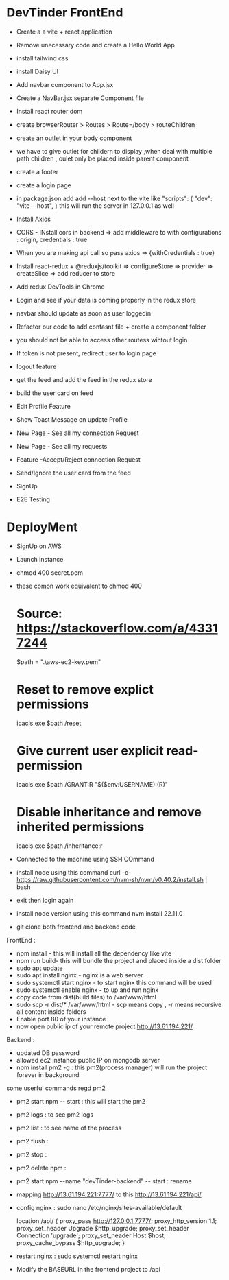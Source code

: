 # DevTinder FrontEnd
- Create a a vite + react application
- Remove unecessary code and create a Hello World App
- install tailwind css
- install Daisy UI
- Add navbar component to App.jsx
- Create a NavBar.jsx separate Component file
- Install react router dom
- create browserRouter > Routes > Route=/body > routeChildren
- create an outlet in your body component
- we have to give outlet for childern to display ,when deal with multiple path children , oulet only be placed inside parent component
- create  a footer 
- create a login page
- in package.json add add --host next to the vite like 
  "scripts": {
    "dev": "vite --host",
  }
  this will run the server in 127.0.0.1 as well

- Install Axios
- CORS - INstall cors in backend => add middleware to with configurations : origin, credentials : true
- When you are making api call so pass axios => {withCredentials : true}
- Install react-redux + @reduxjs/toolkit => configureStore => provider => createSlice => add reducer to store
- Add redux DevTools in Chrome
- Login and see if your data is coming properly in the redux store
- navbar should update as soon as user loggedin
- Refactor our code to add contasnt file + create a component folder
- you should not be able to access other routess wihtout login
- If token is not present, redirect user to login page
- logout feature
- get the feed and add the feed in the redux store
- build the user card on feed 
- Edit Profile Feature
- Show Toast Message on update Profile
- New Page  - See all my connection Request
- New Page - See all my requests
- Feature -Accept/Reject connection Request
- Send/Ignore the user card from the feed
- SignUp
- E2E Testing




# DeployMent
- SignUp on AWS
- Launch instance
- chmod 400 secret.pem
- these comon work equivalent to chmod 400
    # Source: https://stackoverflow.com/a/43317244
    $path = ".\aws-ec2-key.pem"
    # Reset to remove explict permissions
    icacls.exe $path /reset
    # Give current user explicit read-permission
    icacls.exe $path /GRANT:R "$($env:USERNAME):(R)"
    # Disable inheritance and remove inherited permissions
    icacls.exe $path /inheritance:r

- Connected to the machine using SSH COmmand
- install node using this command 
curl -o- https://raw.githubusercontent.com/nvm-sh/nvm/v0.40.2/install.sh | bash
- exit then login again
- install node version using this command
nvm install 22.11.0
- git clone both frontend and backend code

FrontEnd : 
- npm install - this will install all the dependency like vite
- npm run build- this will bundle the project and placed inside a dist folder
- sudo apt update
- sudo apt install nginx  - nginx is a web server
- sudo systemctl start nginx - to start nginx this command will be used
- sudo systemctl enable nginx - to up and run nginx
- copy code from dist(build files) to /var/www/html
-  sudo scp -r dist/* /var/www/html - scp means copy , -r means recursive all content inside folders
- Enable port 80 of your instance
- now open public ip of your remote project http://13.61.194.221/


Backend : 
- updated DB password
- allowed ec2 instance public IP on mongodb server
- npm install pm2 -g : this pm2(process manager) will run the project forever in background

some userful commands regd pm2
- pm2 start npm -- start : this will start the pm2
- pm2 logs : to see pm2 logs
- pm2 list : to see name of the process
- pm2 flush <name>:
- pm2 stop <name> :
- pm2 delete npm : 
- pm2 start npm --name "devTinder-backend" -- start : rename
- mapping http://13.61.194.221:7777/ to this http://13.61.194.221/api/
- config nginx : sudo nano /etc/nginx/sites-available/default


    location /api/ {
        proxy_pass         http://127.0.0.1:7777/;
        proxy_http_version 1.1;
        proxy_set_header   Upgrade $http_upgrade;
        proxy_set_header   Connection 'upgrade';
        proxy_set_header   Host $host;
        proxy_cache_bypass $http_upgrade;
    }
- restart nginx : sudo systemctl restart nginx
- Modify the BASEURL in the frontend project to /api